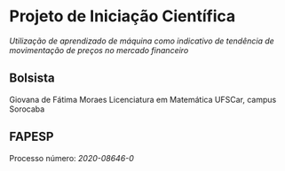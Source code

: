 # Projeto de Iniciação Científica

*Utilização de aprendizado de máquina como indicativo de tendência de movimentação de preços no mercado financeiro*

## Bolsista

Giovana de Fátima Moraes
Licenciatura em Matemática
UFSCar, campus Sorocaba

## FAPESP

Processo número: *2020-08646-0*
